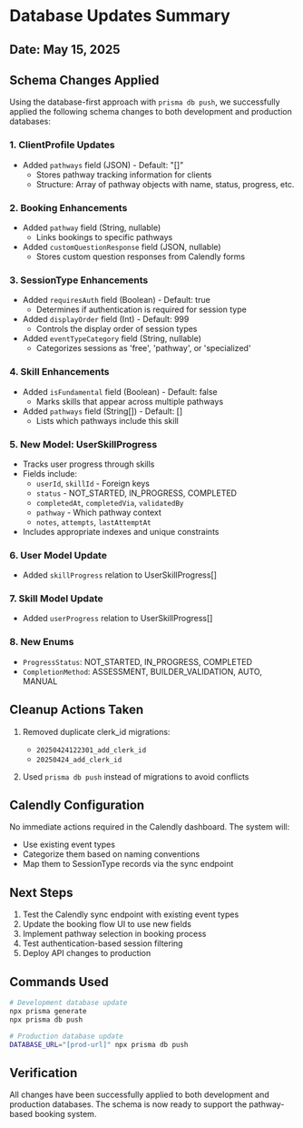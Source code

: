 # Database Updates Summary

## Date: May 15, 2025

## Schema Changes Applied

Using the database-first approach with `prisma db push`, we successfully applied the following schema changes to both development and production databases:

### 1. ClientProfile Updates
- Added `pathways` field (JSON) - Default: "[]"
  - Stores pathway tracking information for clients
  - Structure: Array of pathway objects with name, status, progress, etc.

### 2. Booking Enhancements
- Added `pathway` field (String, nullable)
  - Links bookings to specific pathways
- Added `customQuestionResponse` field (JSON, nullable)
  - Stores custom question responses from Calendly forms

### 3. SessionType Enhancements
- Added `requiresAuth` field (Boolean) - Default: true
  - Determines if authentication is required for session type
- Added `displayOrder` field (Int) - Default: 999
  - Controls the display order of session types
- Added `eventTypeCategory` field (String, nullable)
  - Categorizes sessions as 'free', 'pathway', or 'specialized'

### 4. Skill Enhancements
- Added `isFundamental` field (Boolean) - Default: false
  - Marks skills that appear across multiple pathways
- Added `pathways` field (String[]) - Default: []
  - Lists which pathways include this skill

### 5. New Model: UserSkillProgress
- Tracks user progress through skills
- Fields include:
  - `userId`, `skillId` - Foreign keys
  - `status` - NOT_STARTED, IN_PROGRESS, COMPLETED
  - `completedAt`, `completedVia`, `validatedBy`
  - `pathway` - Which pathway context
  - `notes`, `attempts`, `lastAttemptAt`
- Includes appropriate indexes and unique constraints

### 6. User Model Update
- Added `skillProgress` relation to UserSkillProgress[]

### 7. Skill Model Update
- Added `userProgress` relation to UserSkillProgress[]

### 8. New Enums
- `ProgressStatus`: NOT_STARTED, IN_PROGRESS, COMPLETED
- `CompletionMethod`: ASSESSMENT, BUILDER_VALIDATION, AUTO, MANUAL

## Cleanup Actions Taken

1. Removed duplicate clerk_id migrations:
   - `20250424122301_add_clerk_id`
   - `20250424_add_clerk_id`

2. Used `prisma db push` instead of migrations to avoid conflicts

## Calendly Configuration

No immediate actions required in the Calendly dashboard. The system will:
- Use existing event types
- Categorize them based on naming conventions
- Map them to SessionType records via the sync endpoint

## Next Steps

1. Test the Calendly sync endpoint with existing event types
2. Update the booking flow UI to use new fields
3. Implement pathway selection in booking process
4. Test authentication-based session filtering
5. Deploy API changes to production

## Commands Used

```bash
# Development database update
npx prisma generate
npx prisma db push

# Production database update
DATABASE_URL="[prod-url]" npx prisma db push
```

## Verification

All changes have been successfully applied to both development and production databases. The schema is now ready to support the pathway-based booking system.